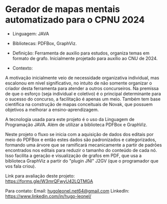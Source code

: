 # Gerador de mapas mentais automatizado para o CPNU 2024

* Linguagem: JAVA
* Bibliotecas: PDFBox, GraphViz.

* Definição: Ferramenta de auxilio para estudos,
organiza temas em formato de grafo.
Inicialmente projetado para auxílio ao CNU de 2024.

* Contexto:

A motivação inicialmente veio de necessidade organizativa individual,
mas escalonou em nível significativo, no intuito de não somente organizar
o criador desta ferramenta para atender a outros concurseiros.
Na premissa de que o esforço (seja individual e coletivo)
é o principal determinante para o sucesso do concurso,
a facilitação é apenas um meio.
Também tem base científica na construção de mapas conceituais de Novak,
que possuem objetivos a melhorar a ensino-aprendizagem.

A tecnologia usada para este projeto é o uso da Linguagem de Programação JAVA.
Além de utilizar a biblioteca PDFBox e GraphViz.

Neste projeto o fluxo se inicia com a aquisição de dados dos editais
por meio do PDFBox e então estes dados são padronizados e categorizados,
formando uma árvore que se ramificará mecanicamente a partir de padrões
encontrados nos editais para reduzir o tamanho do conteúdo de cada nó.
Isso facilita a geração e visualização de grafos em PDF, 
que usa a biblioteca GraphViz
a partir do "plugin JNI" J2GV (que o programador que vos fala criou).

Link para avaliação deste projeto: https://forms.gle/W3mrQFwyU42LQTMGA

Para contato:
Email: hugoleonel.net64@gmail.com
LinkedIn: https://www.linkedin.com/in/hugo-leonel/
